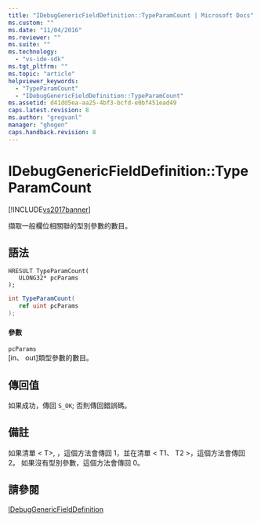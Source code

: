 ```yaml
---
title: "IDebugGenericFieldDefinition::TypeParamCount | Microsoft Docs"
ms.custom: ""
ms.date: "11/04/2016"
ms.reviewer: ""
ms.suite: ""
ms.technology: 
  - "vs-ide-sdk"
ms.tgt_pltfrm: ""
ms.topic: "article"
helpviewer_keywords: 
  - "TypeParamCount"
  - "IDebugGenericFieldDefinition::TypeParamCount"
ms.assetid: d41dd5ea-aa25-4bf3-bcfd-e0bf451ead49
caps.latest.revision: 8
ms.author: "gregvanl"
manager: "ghogen"
caps.handback.revision: 8
---
```

# IDebugGenericFieldDefinition::TypeParamCount
[!INCLUDE[vs2017banner](../../../code-quality/includes/vs2017banner.md)]

擷取一般欄位相關聯的型別參數的數目。  
  
## <a name="syntax"></a>語法  
  
```cpp#  
HRESULT TypeParamCount(  
   ULONG32* pcParams  
);  
```  
  
```c#  
int TypeParamCount(  
   ref uint pcParams  
);  
```  
  
#### <a name="parameters"></a>參數  
 `pcParams`  
 [in、 out]類型參數的數目。  
  
## <a name="return-value"></a>傳回值  
 如果成功，傳回 `S_OK`; 否則傳回錯誤碼。  
  
## <a name="remarks"></a>備註  
 如果清單 \< T>, ，這個方法會傳回 1，並在清單 \< T1、 T2 >，這個方法會傳回 2。 如果沒有型別參數，這個方法會傳回 0。  
  
## <a name="see-also"></a>請參閱  
 [IDebugGenericFieldDefinition](../../../extensibility/debugger/reference/idebuggenericfielddefinition.md)